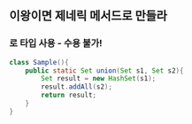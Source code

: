 ## 이왕이면 제네릭 메서드로 만들라

### 로 타입 사용 - 수용 불가!
```java
class Sample(){
    public static Set union(Set s1, Set s2){
        Set result = new HashSet(s1);
        result.addAll(s2);
        return result;
    }
}
```